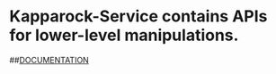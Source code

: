 # Kapparock-Service contains APIs for lower-level manipulations.

##[DOCUMENTATION](http://doc.kapparock.com/kapparock-service/kapparock-service.html)
